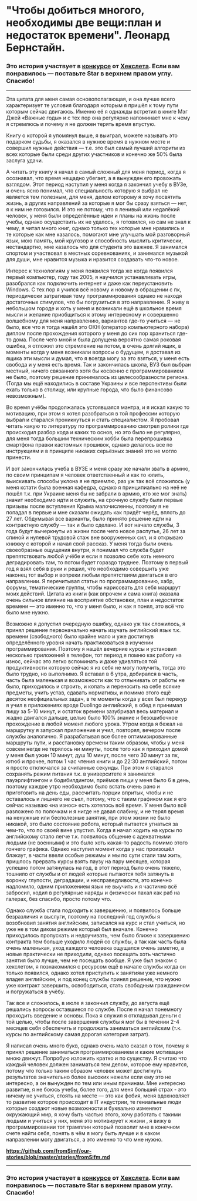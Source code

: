 # "Чтобы добиться многого, необходимы две вещи:план и недостаток времени". Леонард Бернстайн. 

### Это история участвует в [конкурсе](http://mystory.hexlet.io/) от [Хекслета](https://ru.hexlet.io/). Если вам понравилось — поставьте Star в верхнем правом углу. Спасибо!

---
 
Эта цитата для меня самая основополагающая, и она лучше всего характеризует те условия благодаря которым я пришёл к тому пути которым сейчас двигаюсь. Именно её я однажды встретил в книге Мэг Джей «Важные годы» и с тех пор она регулярно напоминает мне к чему я стремлюсь и почему я не должен терять время впустую.


Книгу о которой я упомянул выше, я выиграл, можете называть это подарком судьбы, я оказался в нужное время в нужном месте и совершил нужные действия — т.е. это был самый лучший алгоритм из всех которые были среди других участников и конечно же 50% была заслуга удачи.
        
        
А читать эту книгу я начал в самый сложный для меня период, когда я осознавал, что время нещадно убегает, а я вынужден его провожать взглядом. Этот период наступил у меня когда я закончил учебу в ВУЗе, и очень ясно понимал, что специальность которую я выбрал не является тем полезным, для меня, делом которому я хочу посвятить жизнь, а других направлений за которые я мог бы сразу взяться — нет, я к ним не готовился. И это не потому, что я ленивый или недалёкий человек, у меня были определённые идеи и планы на жизнь после учебы, однако осуществить их не удалось, я готовился, но сам не знал к чему, я читал много книг, однако только тех которые мне нравились и те которые как мне казалось, помогают мне улучшать мой разговорный язык, мою память, мой кругозор и способность мыслить критически, нестандартно, мне казалось что для студента это важнее. Я занимался спортом и участвовал в местных соревнованиях, и занимался музыкой для души, мне нравится музыка и нравится создавать что-то новое.
	
	
Интерес к технологиям у меня появился тогда же когда появился первый компьютер, году так 2005, я научился устанавливать игры, разобрался как подключить интернет и даже как переустановить Windows. С тех пор я учился всё новому и новому в обращении с пк, периодически затрагивая тему программирования однако не находя достаточных стимулов, что бы погрузиться в это направление. Я живу в небольшом городе и хоть у меня и возникали ещё в школьное время мысли и желание приобщиться к этому интересному и совершенно волшебному для меня направлению, вариантов где-то учиться — не было, все что я тогда нашёл это ОКН (оператор компьютерного набора) диплом после прохождения которого у меня до сих пор храниться где-то дома. После чего мной и была допущена вероятно самая роковая ошибка, я отложил это стремление на потом, в очень долгий ящик, в моменты когда у меня возникали вопросы о будущем, я доставал из ящика эти мысли и думал, что я всегда могу за это взяться, у меня есть свобода и у меня есть время. Так и закончилась школа, ВУЗ был выбран местный, ничего связанного хотя бы косвенно с программированием не было, поэтому решение принималось из целесообразности региона. (Тогда мы ещё находились в составе Украины и все перспективы были ехать только в столицу, или крупные города, что было финансово невозможным).
	
	
Во время учёбы продолжалась устоявшаяся мантра, и я искал какую то мотивацию, при этом я хотел разобраться в той профессии которую выбрал и старался проникнуться и стать специалистом. Я пробовал читать какую то литературу по программированию смотрел ролики где происходил разбор кода и каких то основ, но это было не регулярно, для меня тогда большим техническим хобби была перепрошивка смартфона правки кастомных прошивок, однако делалось все по инструкциям и в принципе никаких серьёзных знаний это не могло принести.
	
	
И вот закончилась учеба в ВУЗЕ и меня сразу же начали звать в армию, по своим принципам я человек ответственный и как то юлить, выискивать способы уклона я не приемлю, раз уж так всё сложилось (у меня кстати была военная кафедра, однако я принципиально на неё не пошёл т.к. при Украине меня бы не забрали в армию, кто же мог знать) значит необходимо идти и служить, на срочную службу были первые призывы после вступления Крыма малочисленны, поэтому я не попадал в первые и мне сказали ожидать как придёт черёд, вплоть до 27 лет. Обдумывая все варианты, было принято решение идти на контрактную службу — так и было сделано. И вот начало службы, 3 года будут вычеркнуты из жизни после чего новое распутье, 26 лет за спиной и нулевой трудовой стаж вне вооруженных сил, и я открываю книжку с которой и начал свой рассказ. У меня тогда были очень своеобразные ощущения внутри, я понимал что служба будет препятствовать любой учёбе и если я позволю себе хоть немного деградировать там, то потом будет гораздо труднее. Поэтому в первый год я взял себя в руки и решил, что необходимо совершить уже наконец тот выбор и вопреки любым препятствиям двигаться в его направлении. Я перечитывал статьи по программированию, хабр, форумы, тематические группы, чтобы нарисовать для себя маршрут моих действий. Цитата из книги (как впрочем и сама книга) оказала очень сильное влияние на восприятие обстановки, план и недостаток времени — это именно то, что у меня было, и как я понял, это всё что было мне нужно.
	
	
Возможно я допустил очередную ошибку, однако уж так сложилось, я принял решение первоначально начать изучать английский язык т.к. времени (свободного) было крайне мало и уже достигнув определённого уровня начать практиковаться в изучении программирования. Поэтому я нашёл вечерние курсы и установил несколько приложений в телефон, тот период я помню как работу на износ, сейчас это легко вспоминать и даже удивляться той продуктивности которую сейчас я из себя не могу получить, тогда это было трудно, но выполнимо. Я вставал в 6 утра, добирался в часть, часть была маленькая и возможности как то отлынивать от работы не было, приходилось и строить, и копать и переносить на себе всякие предметы, учить устав, сдавать нормативы, и помимо этого ещё десяток неофициальных задач, в те моменты когда у всех был перекур я учил в приложениях вроде Duolingo английский, в обед я принимал пищу за 5-10 минут, и остаток времени зазубривал весь материал и жадно двигался дальше, целью было 100% знание и безошибочное прохождение в любой момент любого урока. Утром когда я бежал на маршрутку я запускал приложение и учил, повторял, вечером после службы аналогично. Я разрабатывал все более оптимизированные маршруты пути, и расстановку времени таким образом, чтобы у меня совсем негде не терялось ни минуты, после того как я приходил домой у меня был ужин 10 минут, душ 10 минут, после чего 30 минут за пк, ютюб и прочее, потом 1 час чтения книги и до 22:30 английский, потом я просто отключался за считанные секунды. При этом я старался сохранять режим питания т.к. в университете я  занимался пауэрлифтингом и бодибилдингом, приёмов пищи у меня было 6 в день, поэтому каждое утро необходимо было встать очень рано и приготовить на день еды, рассчитать порции впритык, чтобы и не оставалось и лишнего не съел, потому, что с таким графиком как я его сейчас называю «на износ» есть хотелось всё время. У меня было всё разложено по полочкам и я нигде не давал слабину, и не терял время на ненужные или бесполезные занятия, при этом жизни не было никакой, это было состояние робота, который пытается угнаться за чем-то, что по своей вине упустил. Когда я начал ходить на курсы по английскому стало легче т.к. появилось общение с адекватными людьми (не военными) и это было хоть какая-то радость помимо этого гончего графика. Однако наступил момент когда у нас произошёл блэкаут, в части ввели особые режимы и мы по сути стали там жить, пришлось прервать курсы взять паузу на пару месяцев, которая успешно потом затянулась на год, в этот период было очень тяжело, тошнило от службы и от людей которые пытаются тебя затянуть в воронку глупости, деградации, и несправедливости, это конечно надломило, одним приложением язык не выучить и я частично всё забросил, ходил в регулярные наряды и физически пахал как раб на галерах, без спасибо, просто потому что.
	
	
Однако служба стала подходить к завершению, и появилось больше безразличия и выслуги, поэтому на последний год службы я возобновил занятия английским, записался на курс и стал учиться, но уже не в том диком режиме который был вначале. Конечно приходилось пропускать и недоучивать, чем было ближе к завершению контракта тем больше уходило людей со службы, а так как часть была очень маленькая, уход каждого человека ощущался очень заметно, а новые практически не приходили, однако посещать хоть частично занятия было лучше, чем не посещать вообще. Я уже был знаком с хекслетом, я познакомился с ресурсом ещё в начале службы когда он только появился, однако хотел приступить к занятиям уже немного владея английским, и под конец службы принял решение, что нужно уже контракт завершить, освободиться, стать свободным гражданином и погружаться в учёбу.
	
	
Так все и сложилось, в июле я закончил службу, до августа ещё решались вопросы оставшиеся по службе. После я начал понемногу проходить введение и основы. Пока я служил я откладывал деньги с той целью, чтобы после завершения службы я мог бы в течении 2-4 месяцев себя обеспечить и продолжать заниматься английским (т.к. курсы по английскому самая дорогая категория затрат). 
	
	
Я написал очень много букв, однако очень мало сказал о том, почему я принял решение заниматься программированием и какие мотивации мною движут. Попробую изложить кратко и по существу. Я считаю что каждый человек должен заниматься тем делом, которое ему нравится, потому что только таким образом человек может достигнуть результатов значительно более высоких нежели если ему это не интересно, а он вынужден по тем или иным причинам. Мне интересно развитие, я не боюсь учебы, более того, для меня больший страх - это ничему не учиться, стоять на месте — это как фобия, меня вдохновляет то развитие которое происходит в IT индустрии, те гениальные люди которые создают новые возможности и буквально изменяют окружающий мир, я хочу быть частью этого, хочу работать с такими людьми и учиться у них, меня это мотивирует к жизни , я вижу в программировании тот трамплин который позволит мне в конечном счете найти себя, понять в чём я могу быть лучше и в каком направлении могу двигаться, а это именно то что мне нужно. 
 



**https://github.com/fromSimf/our-stories/blob/master/stories/fromSifm.md**

---

### Это история участвует в [конкурсе](http://mystory.hexlet.io/) от [Хекслета](https://ru.hexlet.io/). Если вам понравилось — поставьте Star в верхнем правом углу. Спасибо!
